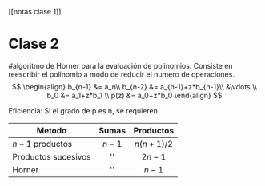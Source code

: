[[notas clase 1]]
# Clase 2
#algoritmo de Horner para la evaluación de polinomios. 
Consiste en reescribir el polinomio a modo de reducir el numero de operaciones.
$$
\begin{align}
b_{n-1} &= a_n\\
b_{n-2} &= a_{n-1}+z*b_{n-1}\\
		&\vdots \\
b_0 &= a_1+z*b_1 \\
p(z) &= a_0+z*b_0
\end{align}
$$

Eficiencia: Si el grado de p es n, se requieren 

| Metodo              | Sumas |  Productos   |
| ------------------- | :---: | :----------: |
| $n-1$ productos     | $n-1$ | $n(n+1) / 2$ |
| Productos sucesivos |  ''   |    $2n-1$    |
| Horner              |  ''   |    $n-1$     |

